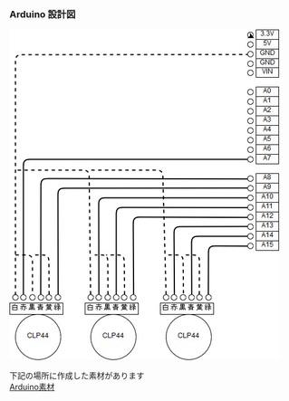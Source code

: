 ### Arduino 設計図


![](./Arduino_img/circuit_diagram.jpg)



下記の場所に作成した素材があります<br>
[Arduino素材](./Arduino_img/sozai)
